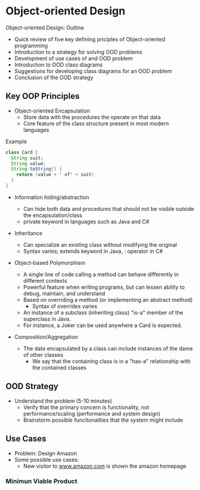 # Object-oriented Design

Object-oriented Design: Outline

* Quick review of five key defining priciples of Object-oriented
  programming
* Introduction to a strategy for solving OOD problems
* Development of use cases of and OOD problem
* Introduction to OOD class diagrams
* Suggestions for developing class diagrams for an OOD problem
* Conclusion of the OOD strategy

## Key OOP Principles

* Object-oriented Encapsulation
  - Store data with the procedures the operate on that data
  - Core feature of the class structure present in most modern languages

Example
```java
class Card {
  String suit;
  String value;
  String toString() {
    return (value + ' of' + suit)
  }
}
```

* Information hiding/abstraction
  - Can hide both data and procedures that should not be visible outside
    the encapsulation/class
  - private keyword in languages such as Java and C#

* Inheritance
  - Can specialize an existing class without modifying the original
  - Syntax varies; extends keyword in Java, : operator in C#

* Object-based Polymorphism
  - A single line of code calling a method can behave differently in
    different contexts
  - Powerful feature when writing programs, but can lessen ability to
    debug, maintain, and understand
  - Based on overriding a method (or implementing an abstract method)
    * Syntax of overrides varies
  - An instance of a subclass (inheriting class) "is-a" member of the
    superclass in Java.
  - For instance, a Joker can be used anywhere a Card is expected.

* Composition/Aggregation
  - The data encapsulated by a class can include instances of the dame
    of other classes
    - We say that the containing class is in a "has-a" relationship
      with the contained classes

## OOD Strategy

* Understand the problem (5-10 minutes)
  - Verify that the primary concern is functionality, not
    performance/scaling (performance and system design)
  - Brainstorm possible funcitonalities that the system might include


## Use Cases

* Problem: Design Amazon
* Some possible use cases:
  - New visitor to www.amazon.com is shown the amazon homepage

### Minimun Viable Product

 





